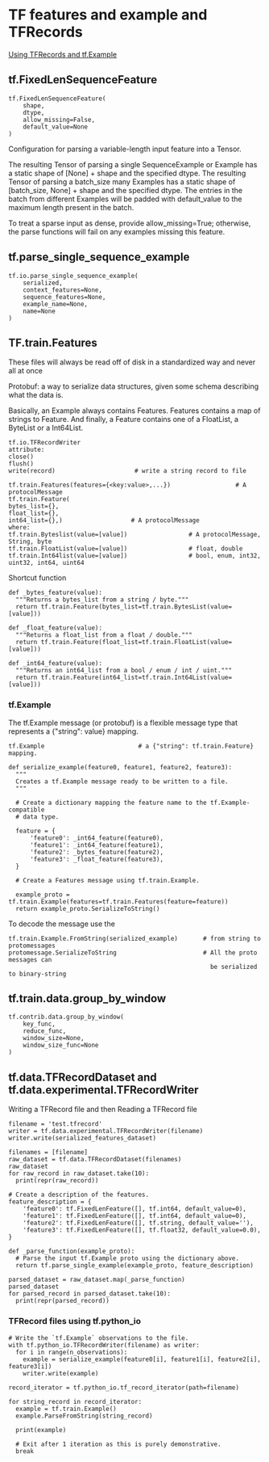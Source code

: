# TF features and example and TFRecords
[Using TFRecords and tf.Example](https://www.tensorflow.org/tutorials/load_data/tf_records)

## tf.FixedLenSequenceFeature
```
tf.FixedLenSequenceFeature(
    shape,
    dtype,
    allow_missing=False,
    default_value=None
)
```
Configuration for parsing a variable-length input feature into a Tensor.

The resulting Tensor of parsing a single SequenceExample or Example has a static shape of \[None] + shape and the specified dtype. The resulting Tensor of parsing a batch_size many Examples has a static shape of \[batch_size, None] + shape and the specified dtype. The entries in the batch from different Examples will be padded with default_value to the maximum length present in the batch.

To treat a sparse input as dense, provide allow_missing=True; otherwise, the parse functions will fail on any examples missing this feature.

## tf.parse_single_sequence_example
```
tf.io.parse_single_sequence_example(
    serialized,
    context_features=None,
    sequence_features=None,
    example_name=None,
    name=None
)
```


## TF.train.Features

These files will always be read off of disk in a standardized way and never all at once

Protobuf: a way to serialize data structures, given some schema describing what the data is.

Basically, an Example always contains Features. Features contains a map of strings to Feature. And finally, a Feature contains one of a FloatList, a ByteList or a Int64List.

```
tf.io.TFRecordWriter
attribute:
close()
flush()
write(record)                      # write a string record to file
```
```
tf.train.Features(features={<key:value>,...})                  # A protocolMessage
tf.train.Feature(
bytes_list={}, 
float_list={},
int64_list={},)                   # A protocolMessage
where:
tf.train.Byteslist(value=[value])                 # A protocolMessage, String, byte
tf.train.FloatList(value=[value])                 # float, double
tf.train.Int64list(value=[value])                 # bool, enum, int32, uint32, int64, uint64
```

Shortcut function
```
def _bytes_feature(value):
  """Returns a bytes_list from a string / byte."""
  return tf.train.Feature(bytes_list=tf.train.BytesList(value=[value]))

def _float_feature(value):
  """Returns a float_list from a float / double."""
  return tf.train.Feature(float_list=tf.train.FloatList(value=[value]))

def _int64_feature(value):
  """Returns an int64_list from a bool / enum / int / uint."""
  return tf.train.Feature(int64_list=tf.train.Int64List(value=[value]))
```
### tf.Example
The tf.Example message (or protobuf) is a flexible message type that represents a {"string": value} mapping. 
```
tf.Example                          # a {"string": tf.train.Feature} mapping.
```
```
def serialize_example(feature0, feature1, feature2, feature3):
  """
  Creates a tf.Example message ready to be written to a file.
  """
  
  # Create a dictionary mapping the feature name to the tf.Example-compatible
  # data type.
  
  feature = {
      'feature0': _int64_feature(feature0),
      'feature1': _int64_feature(feature1),
      'feature2': _bytes_feature(feature2),
      'feature3': _float_feature(feature3),
  }
  
  # Create a Features message using tf.train.Example.
  
  example_proto = tf.train.Example(features=tf.train.Features(feature=feature))
  return example_proto.SerializeToString()
```
To decode the message use the 
```
tf.train.Example.FromString(serialized_example)       # from string to protomessages
protomessage.SerializeToString                        # All the proto messages can 
                                                        be serialized to binary-string 
```

## tf.train.data.group_by_window
```
tf.contrib.data.group_by_window(
    key_func,
    reduce_func,
    window_size=None,
    window_size_func=None
)
```


## tf.data.TFRecordDataset and tf.data.experimental.TFRecordWriter
Writing a TFRecord file and then Reading a TFRecord file
```
filename = 'test.tfrecord'
writer = tf.data.experimental.TFRecordWriter(filename)
writer.write(serialized_features_dataset)
```
```
filenames = [filename]
raw_dataset = tf.data.TFRecordDataset(filenames)
raw_dataset
for raw_record in raw_dataset.take(10):
  print(repr(raw_record))
  
# Create a description of the features.  
feature_description = {
    'feature0': tf.FixedLenFeature([], tf.int64, default_value=0),
    'feature1': tf.FixedLenFeature([], tf.int64, default_value=0),
    'feature2': tf.FixedLenFeature([], tf.string, default_value=''),
    'feature3': tf.FixedLenFeature([], tf.float32, default_value=0.0),
}

def _parse_function(example_proto):
  # Parse the input tf.Example proto using the dictionary above.
  return tf.parse_single_example(example_proto, feature_description)

parsed_dataset = raw_dataset.map(_parse_function)
parsed_dataset 
for parsed_record in parsed_dataset.take(10):
  print(repr(parsed_record))
```
### TFRecord files using tf.python_io
```
# Write the `tf.Example` observations to the file.
with tf.python_io.TFRecordWriter(filename) as writer:
  for i in range(n_observations):
    example = serialize_example(feature0[i], feature1[i], feature2[i], feature3[i])
    writer.write(example)
```
```
record_iterator = tf.python_io.tf_record_iterator(path=filename)

for string_record in record_iterator:
  example = tf.train.Example()
  example.ParseFromString(string_record)
  
  print(example)
  
  # Exit after 1 iteration as this is purely demonstrative.
  break
```




